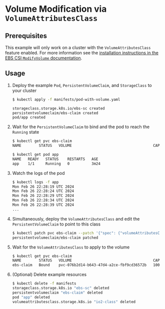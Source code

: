 # Volume Modification via `VolumeAttributesClass`

## Prerequisites

This example will only work on a cluster with the `VolumeAttributesClass` feature enabled. For more information see the [installation instructions in the EBS CSI `ModifyVolume` documentation](../docs/modify-volume.md).

## Usage

1. Deploy the example `Pod`, `PersistentVolumeClaim`, and `StorageClass` to your cluster
    ```sh
    $ kubectl apply -f manifests/pod-with-volume.yaml

    storageclass.storage.k8s.io/ebs-sc created
    persistentvolumeclaim/ebs-claim created
    pod/app created
    ```

2. Wait for the `PersistentVolumeClaim` to bind and the pod to reach the `Running` state
    ```sh
    $ kubectl get pvc ebs-claim
    NAME        STATUS   VOLUME                                     CAPACITY   ACCESS MODES   STORAGECLASS   VOLUMEATTRIBUTESCLASS   AGEebs-claim   Bound    pvc-076b2d14-b643-47d4-a2ce-fbf9cd36572b   100Gi      RWO            ebs-sc         <unset>                 2m51s
    
    $ kubectl get pod app
    NAME   READY   STATUS    RESTARTS   AGE
    app    1/1     Running   0          3m24
    ```

3. Watch the logs of the pod
    ```sh
    $ kubectl logs -f app
    Mon Feb 26 22:28:19 UTC 2024
    Mon Feb 26 22:28:24 UTC 2024
    Mon Feb 26 22:28:29 UTC 2024
    Mon Feb 26 22:28:34 UTC 2024
    Mon Feb 26 22:28:39 UTC 2024
    ...
    ```

4. Simultaneously, deploy the `VolumeAttributesClass` and edit the `PersistentVolumeClaim` to point to this class
    ```sh
    $ kubectl patch pvc ebs-claim --patch '{"spec": {"volumeAttributesClassName": "io2-class"}}'
    persistentvolumeclaim/ebs-claim patched
    ```

5. Wait for the `VolumeAttributesClass` to apply to the volume
    ```sh
    $ kubectl get pvc ebs-claim
    NAME        STATUS   VOLUME                                     CAPACITY   ACCESS MODES   STORAGECLASS   VOLUMEATTRIBUTESCLASS   AGE
    ebs-claim   Bound    pvc-076b2d14-b643-47d4-a2ce-fbf9cd36572b   100Gi      RWO            ebs-sc         io2-class               5m54s
    ```

6. (Optional) Delete example resources
    ```sh
    $ kubectl delete -f manifests 
    storageclass.storage.k8s.io "ebs-sc" deleted
    persistentvolumeclaim "ebs-claim" deleted
    pod "app" deleted
    volumeattributesclass.storage.k8s.io "io2-class" deleted
    ```
